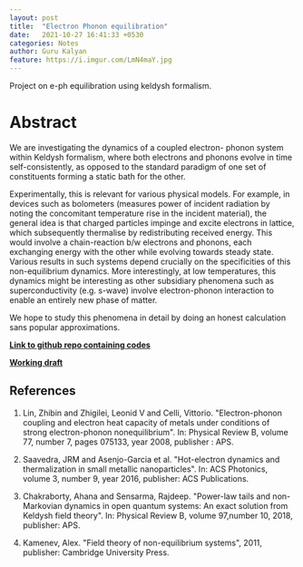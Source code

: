 ```yaml
---
layout: post
title:  "Electron Phonon equilibration"
date:   2021-10-27 16:41:33 +0530
categories: Notes
author: Guru Kalyan
feature: https://i.imgur.com/LmN4maY.jpg
---
```


Project on e-ph equilibration using keldysh formalism.


# Abstract

We are investigating the dynamics of a coupled electron- phonon system within Keldysh formalism, where both electrons and phonons evolve in time self-consistently, as opposed to the standard paradigm of one set of constituents forming a static bath for the other.

Experimentally, this is relevant for various physical models. For example, in devices such as bolometers (measures power of incident radiation by noting the concomitant temperature rise in the incident material), the general idea is that charged particles impinge and excite electrons in lattice, which subsequently thermalise by redistributing received energy. This would involve a chain-reaction b/w electrons and phonons, each exchanging energy with the other while evolving towards steady state. Various results in such systems depend crucially on the specificities of this non-equilibrium dynamics. More interestingly, at low temperatures, this dynamics might be interesting as other subsidiary phenomena such as superconductivity (e.g. s-wave) involve electron-phonon interaction to enable an entirely new phase of matter.

We hope to study this phenomena in detail by doing an honest calculation sans popular approximations.


**<a href="https://github.com/Guruzeta/Julia" target="_blank">
Link to github repo containing codes</a>**

**<a href="https://guruzeta.github.io/sun/pdfs/kft1.pdf" target="_blank">
Working draft</a>**

## References

1. Lin, Zhibin and Zhigilei, Leonid V and Celli, Vittorio. "Electron-phonon coupling and electron heat capacity of
metals under conditions of strong electron-phonon nonequilibrium". In: Physical Review B, volume 77, number 7,
pages 075133, year 2008, publisher : APS.

2.  Saavedra, JRM and Asenjo-Garcia et al. "Hot-electron dynamics and thermalization in small metallic nanoparticles".
In: ACS Photonics, volume 3, number 9, year 2016, publisher: ACS Publications.

3. Chakraborty, Ahana and Sensarma, Rajdeep. "Power-law tails and non-Markovian dynamics in open quantum systems: An exact solution from Keldysh field theory". In: Physical Review B, volume 97,number 10, 2018, publisher: APS.

4. Kamenev, Alex. "Field theory of non-equilibrium systems", 2011, publisher: Cambridge University Press.
